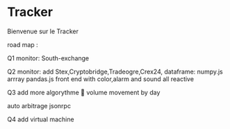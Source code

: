# Tracker

Bienvenue sur le Tracker 









road map :

Q1 monitor: South-exchange

Q2 monitor:  add Stex,Cryptobridge,Tradeogre,Crex24, 
   dataframe: numpy.js arrray pandas.js
   front end with color,alarm and sound all reactive
    
Q3 add more algorythme 👀   volume movement by day

auto arbitrage jsonrpc

Q4 add virtual machine


